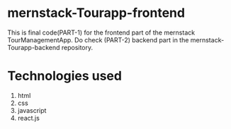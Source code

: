 # mernstack-Tourapp-frontend
This is final code(PART-1) for the frontend part of the mernstack TourManagementApp.
Do check (PART-2) backend part in the mernstack-Tourapp-backend repository.

# Technologies used 
1. html
2. css
3. javascript
4. react.js
